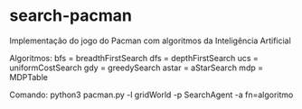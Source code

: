 # search-pacman
Implementação do jogo do Pacman com algoritmos da Inteligência Artificial

Algoritmos:
  bfs = breadthFirstSearch
  dfs = depthFirstSearch
  ucs = uniformCostSearch
  gdy = greedySearch
  astar = aStarSearch
  mdp = MDPTable

Comando: 
  python3 pacman.py -l gridWorld -p SearchAgent -a fn=algoritmo
